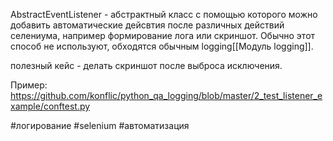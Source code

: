 AbstractEventListener - абстрактный класс с помощью которого можно добавить автоматические дейсвтия после различных действий селениума, например формирование лога или скриншот.
Обычно этот способ не используют, обходятся обычным logging[[Модуль logging]].

полезный кейс - делать скриншот после выброса исключения.

Пример: https://github.com/konflic/python_qa_logging/blob/master/2_test_listener_example/conftest.py

#логирование
#selenium 
#автоматизация 
